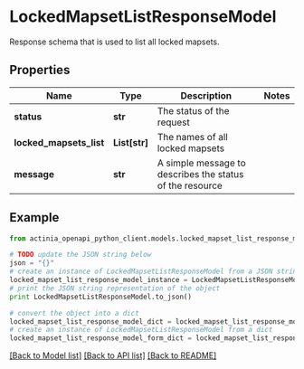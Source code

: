 # LockedMapsetListResponseModel

Response schema that is used to list all locked mapsets.

## Properties
Name | Type | Description | Notes
------------ | ------------- | ------------- | -------------
**status** | **str** | The status of the request | 
**locked_mapsets_list** | **List[str]** | The names of all locked mapsets | 
**message** | **str** | A simple message to describes the status of the resource | 

## Example

```python
from actinia_openapi_python_client.models.locked_mapset_list_response_model import LockedMapsetListResponseModel

# TODO update the JSON string below
json = "{}"
# create an instance of LockedMapsetListResponseModel from a JSON string
locked_mapset_list_response_model_instance = LockedMapsetListResponseModel.from_json(json)
# print the JSON string representation of the object
print LockedMapsetListResponseModel.to_json()

# convert the object into a dict
locked_mapset_list_response_model_dict = locked_mapset_list_response_model_instance.to_dict()
# create an instance of LockedMapsetListResponseModel from a dict
locked_mapset_list_response_model_form_dict = locked_mapset_list_response_model.from_dict(locked_mapset_list_response_model_dict)
```
[[Back to Model list]](../README.md#documentation-for-models) [[Back to API list]](../README.md#documentation-for-api-endpoints) [[Back to README]](../README.md)



